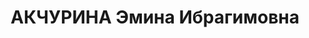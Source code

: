 ---
title: АКЧУРИНА Эмина Ибрагимовна
description: "Род. в 1897, Симбирск (по другим данным - Самарская губ.? д. Тимошкино),\
  \ татарка, обр.: среднее, б/п. Проживала: Москва, Малый Татарский пер., д. 4, кв.\
  \ 1. Секретарь-переводчица в Посольстве Турции в СССР. \n  Арестована 04.09.1937.\
  \ Обв. в шпионаже в пользу Турции и участии в антисоветской татарской националистической\
  \ диверсионной организации. Приговор: ВК ВС СССР, 04.11.1937 – ВМН. Расстреляна\
  \ 04.11.1937, г.Москва. \n  Реабилитирована ГВП РФ 14.04.1992"
---